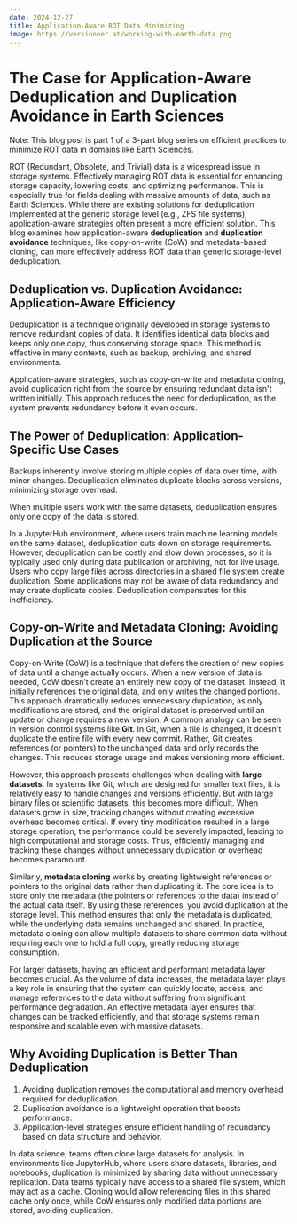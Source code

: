 ```yaml
---
date: 2024-12-27
title: Application-Aware ROT Data Minimizing
image: https://versioneer.at/working-with-earth-data.png
---
```

# The Case for Application-Aware Deduplication and Duplication Avoidance in Earth Sciences

Note: This blog post is part 1 of a 3-part blog series on efficient practices to minimize ROT data in domains like Earth Sciences.

ROT (Redundant, Obsolete, and Trivial) data is a widespread issue in storage systems. Effectively managing ROT data is essential for enhancing storage capacity, lowering costs, and optimizing performance. This is especially true for fields dealing with massive amounts of data, such as Earth Sciences. While there are existing solutions for deduplication implemented at the generic storage level (e.g., ZFS file systems), application-aware strategies often present a more efficient solution. This blog examines how application-aware **deduplication** and **duplication avoidance** techniques, like copy-on-write (CoW) and metadata-based cloning, can more effectively address ROT data than generic storage-level deduplication.

## Deduplication vs. Duplication Avoidance: Application-Aware Efficiency

Deduplication is a technique originally developed in storage systems to remove redundant copies of data. It identifies identical data blocks and keeps only one copy, thus conserving storage space. This method is effective in many contexts, such as backup, archiving, and shared environments.

Application-aware strategies, such as copy-on-write and metadata cloning, avoid duplication right from the source by ensuring redundant data isn't written initially. This approach reduces the need for deduplication, as the system prevents redundancy before it even occurs.

## The Power of Deduplication: Application-Specific Use Cases

Backups inherently involve storing multiple copies of data over time, with minor changes. Deduplication eliminates duplicate blocks across versions, minimizing storage overhead.

When multiple users work with the same datasets, deduplication ensures only one copy of the data is stored.

In a JupyterHub environment, where users train machine learning models on the same dataset, deduplication cuts down on storage requirements. However, deduplication can be costly and slow down processes, so it is typically used only during data publication or archiving, not for live usage. Users who copy large files across directories in a shared file system create duplication. Some applications may not be aware of data redundancy and may create duplicate copies. Deduplication compensates for this inefficiency.

## Copy-on-Write and Metadata Cloning: Avoiding Duplication at the Source

Copy-on-Write (CoW) is a technique that defers the creation of new copies of data until a change actually occurs. When a new version of data is needed, CoW doesn’t create an entirely new copy of the dataset. Instead, it initially references the original data, and only writes the changed portions. This approach dramatically reduces unnecessary duplication, as only modifications are stored, and the original dataset is preserved until an update or change requires a new version. A common analogy can be seen in version control systems like **Git**. In Git, when a file is changed, it doesn't duplicate the entire file with every new commit. Rather, Git creates references (or pointers) to the unchanged data and only records the changes. This reduces storage usage and makes versioning more efficient.

However, this approach presents challenges when dealing with **large datasets**. In systems like Git, which are designed for smaller text files, it is relatively easy to handle changes and versions efficiently. But with large binary files or scientific datasets, this becomes more difficult. When datasets grow in size, tracking changes without creating excessive overhead becomes critical. If every tiny modification resulted in a large storage operation, the performance could be severely impacted, leading to high computational and storage costs. Thus, efficiently managing and tracking these changes without unnecessary duplication or overhead becomes paramount.

Similarly, **metadata cloning** works by creating lightweight references or pointers to the original data rather than duplicating it. The core idea is to store only the metadata (the pointers or references to the data) instead of the actual data itself. By using these references, you avoid duplication at the storage level. This method ensures that only the metadata is duplicated, while the underlying data remains unchanged and shared. In practice, metadata cloning can allow multiple datasets to share common data without requiring each one to hold a full copy, greatly reducing storage consumption.

For larger datasets, having an efficient and performant metadata layer becomes crucial. As the volume of data increases, the metadata layer plays a key role in ensuring that the system can quickly locate, access, and manage references to the data without suffering from significant performance degradation. An effective metadata layer ensures that changes can be tracked efficiently, and that storage systems remain responsive and scalable even with massive datasets. 

## Why Avoiding Duplication is Better Than Deduplication

1. Avoiding duplication removes the computational and memory overhead required for deduplication.
2. Duplication avoidance is a lightweight operation that boosts performance.
3. Application-level strategies ensure efficient handling of redundancy based on data structure and behavior.

In data science, teams often clone large datasets for analysis. In environments like JupyterHub, where users share datasets, libraries, and notebooks, duplication is minimized by sharing data without unnecessary replication. Data teams typically have access to a shared file system, which may act as a cache. Cloning would allow referencing files in this shared cache only once, while CoW ensures only modified data portions are stored, avoiding duplication.
